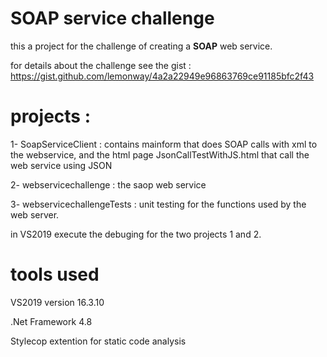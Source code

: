 # SOAP service challenge

this a project for the challenge of creating a **SOAP** web service.

for details about the challenge see the gist : https://gist.github.com/lemonway/4a2a22949e96863769ce91185bfc2f43

# projects : 

1- SoapServiceClient        : contains mainform that does SOAP calls with xml to the webservice, 
                              and the html page JsonCallTestWithJS.html that call the web service using JSON

2- webservicechallenge      : the saop web service

3- webservicechallengeTests : unit testing for the functions used by the web server.


in VS2019 execute the debuging for the two projects 1 and 2.

# tools used

VS2019 version 16.3.10

.Net Framework 4.8

Stylecop extention for static code analysis
